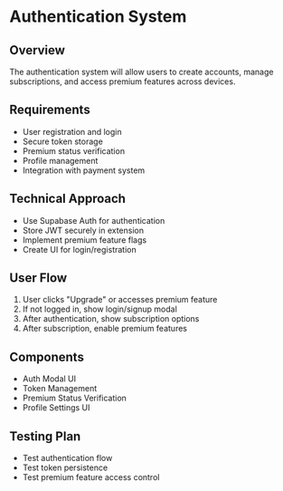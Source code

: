 # Authentication System

## Overview
The authentication system will allow users to create accounts, manage subscriptions, and access premium features across devices.

## Requirements
- User registration and login
- Secure token storage
- Premium status verification
- Profile management
- Integration with payment system

## Technical Approach
- Use Supabase Auth for authentication
- Store JWT securely in extension
- Implement premium feature flags
- Create UI for login/registration

## User Flow
1. User clicks "Upgrade" or accesses premium feature
2. If not logged in, show login/signup modal
3. After authentication, show subscription options
4. After subscription, enable premium features

## Components
- Auth Modal UI
- Token Management
- Premium Status Verification
- Profile Settings UI

## Testing Plan
- Test authentication flow
- Test token persistence
- Test premium feature access control